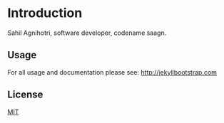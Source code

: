 # Introduction

Sahil Agnihotri, software developer, codename saagn.


## Usage

For all usage and documentation please see: <http://jekyllbootstrap.com>

## License

[MIT](http://opensource.org/licenses/MIT)

